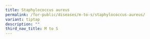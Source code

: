 ```yaml
---
title: Staphylococcus aureus
permalink: /for-public/diseases/m-to-s/staphylococcus-aureus/
variant: tiptap
description: ""
third_nav_title: M to S
---
```

